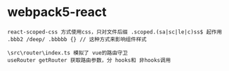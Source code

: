 # webpack5-react

```
react-scoped-css 方式使用css，只对文件后缀 .scoped.(sa|sc|le|c)ss$ 起作用
.bbb2 /deep/ .bbbbb {} // 这种方式来影响组件样式
```

```
\src\router\index.ts 模拟了 vue的路由守卫
useRouter getRouter 获取路由参数，分 hooks和 非hooks调用
```


